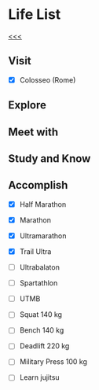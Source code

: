 
Life List
======

[<<<](https://github.com/ttltrk/0con/blob/master/README.MD)

Visit
------

- [x] Colosseo (Rome)

Explore
------

Meet with
------

Study and Know
------

Accomplish
------

- [X] Half Marathon
- [X] Marathon
- [X] Ultramarathon
- [X] Trail Ultra
- [ ] Ultrabalaton
- [ ] Spartathlon
- [ ] UTMB
- [ ] Squat 140 kg
- [ ] Bench 140 kg
- [ ] Deadlift 220 kg
- [ ] Military Press 100 kg
- [ ] Learn jujitsu




